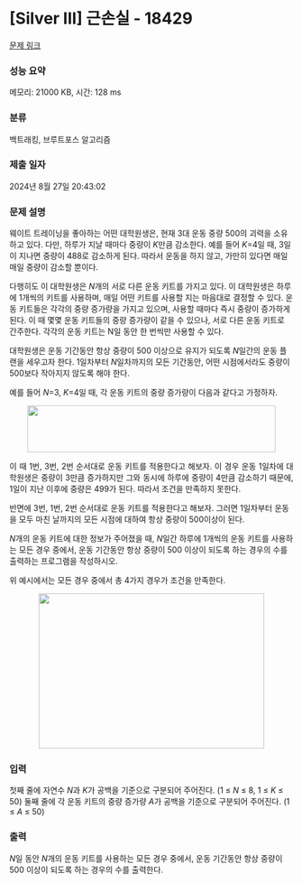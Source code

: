 # [Silver III] 근손실 - 18429 

[문제 링크](https://www.acmicpc.net/problem/18429) 

### 성능 요약

메모리: 21000 KB, 시간: 128 ms

### 분류

백트래킹, 브루트포스 알고리즘

### 제출 일자

2024년 8월 27일 20:43:02

### 문제 설명

<p>웨이트 트레이닝을 좋아하는 어떤 대학원생은, 현재 3대 운동 중량 500의 괴력을 소유하고 있다. 다만, 하루가 지날 때마다 중량이 <em>K</em>만큼 감소한다. 예를 들어 <em>K</em>=4일 때, 3일이 지나면 중량이 488로 감소하게 된다. 따라서 운동을 하지 않고, 가만히 있다면 매일매일 중량이 감소할 뿐이다.</p>

<p>다행히도 이 대학원생은 <em>N</em>개의 서로 다른 운동 키트를 가지고 있다. 이 대학원생은 하루에 1개씩의 키트를 사용하며, 매일 어떤 키트를 사용할 지는 마음대로 결정할 수 있다. 운동 키트들은 각각의 중량 증가량을 가지고 있으며, 사용할 때마다 즉시 중량이 증가하게 된다. 이 때 몇몇 운동 키트들의 중량 증가량이 같을 수 있으나, 서로 다른 운동 키트로 간주한다. 각각의 운동 키트는 N일 동안 한 번씩만 사용할 수 있다.</p>

<p>대학원생은 운동 기간동안 항상 중량이 500 이상으로 유지가 되도록 <em>N</em>일간의 운동 플랜을 세우고자 한다. 1일차부터 <em>N</em>일차까지의 모든 기간동안, 어떤 시점에서라도 중량이 500보다 작아지지 않도록 해야 한다.</p>

<p>예를 들어 <em>N</em>=3, <em>K</em>=4일 때, 각 운동 키트의 중량 증가량이 다음과 같다고 가정하자.</p>

<p style="text-align: center;"><img alt="" src="" style="height: 83px; width: 440px;"></p>

<p style="text-align: justify;">이 때 1번, 3번, 2번 순서대로 운동 키트를 적용한다고 해보자. 이 경우 운동 1일차에 대학원생은 중량이 3만큼 증가하지만 그와 동시에 하루에 중량이 4만큼 감소하기 때문에, 1일이 지난 이후에 중량은 499가 된다. 따라서 조건을 만족하지 못한다.</p>

<p>반면에 3번, 1번, 2번 순서대로 운동 키트를 적용한다고 해보자. 그러면 1일차부터 운동을 모두 마친 날까지의 모든 시점에 대하여 항상 중량이 500이상이 된다.</p>

<p><em>N</em>개의 운동 키트에 대한 정보가 주어졌을 때, <em>N</em>일간 하루에 1개씩의 운동 키트를 사용하는 모든 경우 중에서, 운동 기간동안 항상 중량이 500 이상이 되도록 하는 경우의 수를 출력하는 프로그램을 작성하시오.</p>

<p style="text-align: justify;">위 예시에서는 모든 경우 중에서 총 4가지 경우가 조건을 만족한다.</p>

<p style="text-align: center;"><img alt="" src="" style="height: 275px; width: 400px;"></p>

### 입력 

 <p>첫째 줄에 자연수 <em>N</em>과 <em>K</em>가 공백을 기준으로 구분되어 주어진다. (1 ≤ <em>N </em>≤ 8, 1 ≤ <em>K </em>≤ 50) 둘째 줄에 각 운동 키트의 중량 증가량 <em>A</em>가 공백을 기준으로 구분되어 주어진다. (1 ≤ <em>A </em>≤ 50)</p>

### 출력 

 <p><em>N</em>일 동안 <em>N</em>개의 운동 키트를 사용하는 모든 경우 중에서, 운동 기간동안 항상 중량이 500 이상이 되도록 하는 경우의 수를 출력한다.</p>


